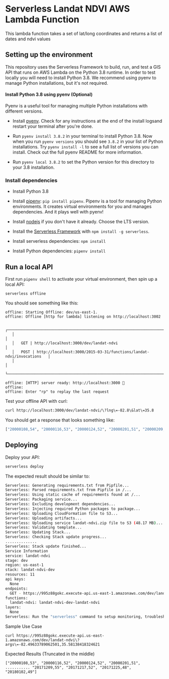 # Serverless Landat NDVI AWS Lambda Function

This lambda function takes a set of lat/long coordinates and returns a list of dates and ndvi values

## Setting up the environment

This repository uses the Serverless Framework to build, run, and test a GIS API that runs on AWS Lambda on the Python 3.8 runtime. In order to test locally you will need to install Python 3.8. We recommend using pyenv to manage Python installations, but it's not required.

#### Install Python 3.8 using pyenv (Optional)

Pyenv is a useful tool for managing multiple Python installations with different versions.

- Install [pyenv](https://github.com/pyenv/pyenv#installation). Check for any instructions at the end of the install logsand restart your terminal after you're done.

- Run `pyenv install 3.8.2` in your terminal to install Python 3.8. Now when you run `pyenv versions` you should see `3.8.2` in your list of Python installations. Try `pyenv install -l` to see a full list of versions you can install. Check out the full pyenv README for more information.

- Run `pyenv local 3.8.2` to set the Python version for this directory to your 3.8 installation.

### Install dependencies

- Install Python 3.8

- Install [pipenv](https://pipenv.pypa.io/en/latest/): `pip install pipenv`. Pipenv is a tool for managing Python environments. It creates virtual environments for you and manages dependencies. And it plays well with pyenv!

- Install [nodejs](https://nodejs.org/en/) if you don't have it already. Choose the LTS version.

- Install the [Serverless Framework](https://serverless.com/framework/docs/getting-started/) with `npm install -g serverless`.

- Install serverless dependencies: `npm install`

- Install Python dependencies: `pipenv install`


## Run a local API

First run `pipenv shell` to activate your virtual environment, then spin up a local API:

```serverless offline```

You should see something like this:

```
offline: Starting Offline: dev/us-east-1.
offline: Offline [http for lambda] listening on http://localhost:3002

   ┌───────────────────────────────────────────────────────────────────────────────┐
   │                                                                               │
   │   GET | http://localhost:3000/dev/landat-ndvi                                 │
   │   POST | http://localhost:3000/2015-03-31/functions/landat-ndvi/invocations   │
   │                                                                               │
   └───────────────────────────────────────────────────────────────────────────────┘

offline: [HTTP] server ready: http://localhost:3000 🚀
offline: 
offline: Enter "rp" to replay the last request
```

Test your offline API with curl:

```bash
curl http://localhost:3000/dev/landat-ndvi/\?lng\=-82.8\&lat\=35.8
```

You should get a response that looks something like:

```bash
["20000108,54", "20000116,53", "20000124,52", "20000201,51", "20000209,50", ...
```

## Deploying

Deploy your API:

```bash
serverless deploy
```

The expected result should be similar to:

```bash
Serverless: Generating requirements.txt from Pipfile...
Serverless: Parsed requirements.txt from Pipfile in /...
Serverless: Using static cache of requirements found at /...
Serverless: Packaging service...
Serverless: Excluding development dependencies...
Serverless: Injecting required Python packages to package...
Serverless: Uploading CloudFormation file to S3...
Serverless: Uploading artifacts...
Serverless: Uploading service landat-ndvi.zip file to S3 (48.17 MB)...
Serverless: Validating template...
Serverless: Updating Stack...
Serverless: Checking Stack update progress...
..............
Serverless: Stack update finished...
Service Information
service: landat-ndvi
stage: dev
region: us-east-1
stack: landat-ndvi-dev
resources: 11
api keys:
  None
endpoints:
  GET - https://995z88gokc.execute-api.us-east-1.amazonaws.com/dev/landat-ndvi
functions:
  landat-ndvi: landat-ndvi-dev-landat-ndvi
layers:
  None
Serverless: Run the "serverless" command to setup monitoring, troubleshooting and testing.
```

Sample Use Case
```
curl https://995z88gokc.execute-api.us-east-1.amazonaws.com/dev/landat-ndvi\?args\=-82.49633789062501,35.58138418324621
```

Expected Results (Truncated in the middle)
```
["20000108,53", "20000116,52", "20000124,52", "20000201,51", ........... "20171209,55", "20171217,52", "20171225,48", "20180102,49"]
```
